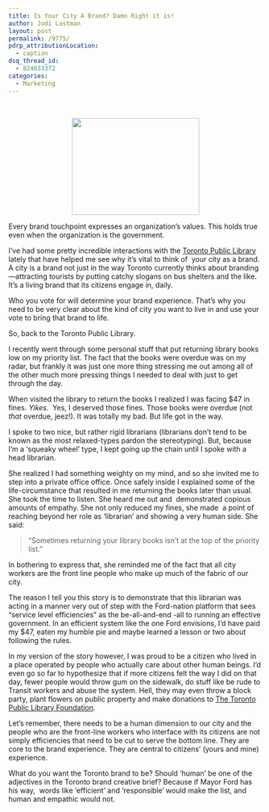 ```yaml
---
title: Is Your City A Brand? Damn Right it is!
author: Jodi Lastman
layout: post
permalink: /9775/
pdrp_attributionLocation:
  - caption
dsq_thread_id:
  - 824633372
categories:
  - Marketing
---
```

&nbsp;

<p style="text-align: center;">
  <a href="http://hypenotic.com/branding/9775/9775/attachment/screen-shot-2012-08-30-at-2-45-46-pm" rel="attachment wp-att-9782"><img class="aligncenter size-full wp-image-9782" title="Screen shot 2012-08-30 at 2.45.46 PM" src="http://hypenotic.com/wordpress/wp-content/uploads/2012/08/Screen-shot-2012-08-30-at-2.45.46-PM.png" alt="" width="253" height="192" /></a>
</p>

Every brand touchpoint expresses an organization&#8217;s values. This holds true even when the organization is the government.

I&#8217;ve had some pretty incredible interactions with the [Toronto Public Library][1] lately that have helped me see why it&#8217;s vital to think of  your city as a brand. A city is a brand not just in the way Toronto currently thinks about branding&#8212;attracting tourists by putting catchy slogans on bus shelters and the like. It&#8217;s a living brand that its citizens engage in, daily.

Who you vote for will determine your brand experience. That&#8217;s why you need to be very clear about the kind of city you want to live in and use your vote to bring that brand to life.

So, back to the Toronto Public Library.

I recently went through some personal stuff that put returning library books low on my priority list. The fact that the books were overdue was on my radar, but frankly it was just one more thing stressing me out among all of the other much more pressing things I needed to deal with just to get through the day.<!--more-->

When visited the library to return the books I realized I was facing $47 in fines. *Yikes.*  Yes, I deserved those fines. Those books were overdue (not *that* overdue, jeez!). It was totally my bad. But life got in the way.

I spoke to two nice, but rather rigid librarians (librarians don&#8217;t tend to be known as the most relaxed-types pardon the stereotyping). But, because I&#8217;m a &#8216;squeaky wheel&#8217; type, I kept going up the chain until I spoke with a head librarian.

She realized I had something weighty on my mind, and so she invited me to step into a private office office. Once safely inside I explained some of the life-circumstance that resulted in me returning the books later than usual. She took the time to listen. She heard me out and  demonstrated copious amounts of empathy. She not only reduced my fines, she made  a point of reaching beyond her role as &#8216;librarian&#8217; and showing a very human side. She said:

> &#8220;Sometimes returning your library books isn&#8217;t at the top of the priority list.&#8221;

In bothering to express that, she reminded me of the fact that all city workers are the front line people who make up much of the fabric of our city.

The reason I tell you this story is to demonstrate that this librarian was acting in a manner very out of step with the Ford-nation platform that sees &#8220;service level efficiencies&#8221; as the be-all-and-end -all to running an effective government. In an efficient system like the one Ford envisions, I&#8217;d have paid my $47, eaten my humble pie and maybe learned a lesson or two about following the rules.

In my version of the story however, I was proud to be a citizen who lived in a place operated by people who actually care about other human beings. I&#8217;d even go so far to hypothesize that if more citizens felt the way I did on that day, fewer people would throw gum on the sidewalk, do stuff like be rude to Transit workers and abuse the system. Hell, they may even throw a block party, plant flowers on public property and make donations to [The Toronto Public Library Foundation][2].

Let&#8217;s remember, there needs to be a human dimension to our city and the people who are the front-line workers who interface with its citizens are not simply efficiencies that need to be cut to serve the bottom line. They are core to the brand experience. They are central to citizens&#8217; (yours and mine) experience.

What do you want the Toronto brand to be? Should &#8216;human&#8217; be one of the adjectives in the Toronto brand creative brief? Because if Mayor Ford has his way,  words like &#8216;efficient&#8217; and &#8216;responsible&#8217; would make the list, and human and empathic would not.

&nbsp;

 [1]: http://www.torontopubliclibrary.ca/
 [2]: http://tplfoundation.ca/